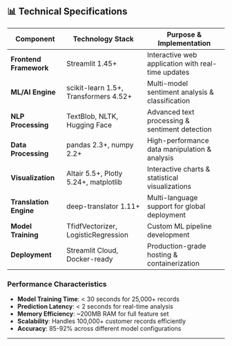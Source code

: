 ## 📊 Technical Specifications

| Component | Technology Stack | Purpose & Implementation |
|-----------|------------------|--------------------------|
| **Frontend Framework** | Streamlit 1.45+ | Interactive web application with real-time updates |
| **ML/AI Engine** | scikit-learn 1.5+, Transformers 4.52+ | Multi-model sentiment analysis & classification |
| **NLP Processing** | TextBlob, NLTK, Hugging Face | Advanced text processing & sentiment detection |
| **Data Processing** | pandas 2.3+, numpy 2.2+ | High-performance data manipulation & analysis |
| **Visualization** | Altair 5.5+, Plotly 5.24+, matplotlib | Interactive charts & statistical visualizations |
| **Translation Engine** | deep-translator 1.11+ | Multi-language support for global deployment |
| **Model Training** | TfidfVectorizer, LogisticRegression | Custom ML pipeline development |
| **Deployment** | Streamlit Cloud, Docker-ready | Production-grade hosting & containerization |

### Performance Characteristics
- **Model Training Time**: < 30 seconds for 25,000+ records
- **Prediction Latency**: < 2 seconds for real-time analysis
- **Memory Efficiency**: ~200MB RAM for full feature set
- **Scalability**: Handles 100,000+ customer records efficiently
- **Accuracy**: 85-92% across different model configurations

---